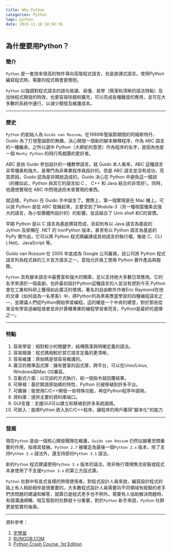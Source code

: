 ```yaml
---
title: Why Python
categories: Python
tags: python
date: 2019-11-18 18:58:39
---
```


## 為什麼要用Python？

### 簡介

`Python` 是一套效率很高的物件導向高階程式語言，也是直譯式語言。使用Python 編寫程式時，需要的程式碼會更簡短。

`Python` 以強調對程式語言的語句易讀、易懂、易學（簡潔和清晰的語法特點）及加快程式開發的時效，也更容易除錯和擴充，可以完成各種難度的應用，並可在大多數的系統中運行，以減少開發及維護成本。

---

<!-- more -->

### 歷史

`Python` 的創始人為 `Guido van Rossum`。在1989年聖誕節期間的阿姆斯特丹，Guido 為了打發聖誕節的無趣，決心開發一個新的腳本解釋程序，作為 ABC 語言的一種繼承。之所以選中 Python（大蟒蛇的意思）作為程序的名字，是因為他是一個 `Monty Python` 的飛行馬戲團的愛好者。

ABC 是由 Guido 參加設計的一種教學語言。就 Guido 本人看來，ABC 這種語言非常優美和強大，是專門為非專業程序員設計的。但是 ABC 語言並沒有成功，究其原因，Guido 認為是非開放造成的。Guido 決心在 Python 中避免這一錯誤（的確如此，Python 與其它的語言如 C 、 C++  和 Java 結合的非常好）。同時，他還想實現在 ABC 中閃現過但未曾實現的東西。

就這樣，Python 在 Guido 手中誕生了。實際上，第一個實現是在 Mac 機上。可以說 Python 是從 ABC 發展起來，主要受到了Modula-3（另一種相當優美且強大的語言，為小型團體所設計的）的影響。並且結合了 Unix shell 和C的習慣。

早期 Python 是以 C 語言為基底撰寫而成，目前則有以 Java 語言為基底的 Jython 及架構在  .NET 的 IronPython 版本，甚至有以 Python 語言為基底的 PyPy 實作品，它可以將 Python 程式碼編譯成其他語言的執行檔，像是 C、CLI (.Net)、JavaScript 等。

Guido van Rossum 在 2005 年底成為 Google 公司雇員，該公司將 Python 程式語言列為程式員的三大官方語言之一，意指允許員工使用 Python 實作產品與服務。

`Python` 具有腳本語言中最豐富和强大的類庫，足以支持绝大多數日常應用。它的名字來源於一個喜劇，也許最初設計Python這種語言的人並没有想到今天 Python會在工業和科研上獲得如此廣泛的使用。著名的自由軟件作者Eric Raymond在他的文章《如何成為一名黑客》中，將Python列為黑客應當學習的四種编程語言之一，並建議人們從Python開始學習编程。這的確是一个中肯的建意，對於那些從來没有學習過编程或者並非計算機專業的编程學習者而言，Python是最好的選擇之一。

---

### 特點

1. 容易學習：相對較少的關鍵字，結構簡潔與明確定義的語法。
2. 容易閱讀：程式碼相較於其它語言定義的更清晰。
3. 容易維護：原始碼是很容易維護的。
4. 廣泛的標準函式庫：擁有豐富的函式庫，跨平台，可以在Unix/Linux, Windows與Mac OS兼容。
5. 互動式介面：以交談的方式執行，給一個指令就回覆結果。
6. 可移植：基於開源原始碼的特性，Python 已被移植到許多平台。
7. 可擴展：能使用C/C++開發一些特殊功能，再從Python程序中調用。
8. 資料庫：提供主要的資料庫端口。
9. GUI支援：支援GUI可以建立和移植到許多系統調用。
10. 可嵌入：能將Python 嵌入到C/C++程序，讓程序的用戶獲得"腳本化"的能力

---

### 發展

現在`Python` 是由一個核心開發團隊在維護，`Guido van Rossum` 仍然佔據著至關重要的作用，指導其發展。`Python 2.7` 被確定為最後一個`Python 2.x` 版本，除了支持`Python 2.x` 語法外，還支持部份`Python 3.1` 語法。

新的`Python` 程式建議使用`Python 3.x` 版本的語法，除非執行環境無法安裝或程式本身使用了不支援`Python 3.x` 的第三方函式庫。

`Python` 社群中有各式各樣的熱情使用者。對程式設計人員來說，編寫設計程式的路上有人相助相伴是很重要的。大多數程式設計人員需要向不同領域有經驗的老手們求問題的建議和解答，就算已是程式老手也不例外。需要有人協助解決問題時，有個溝通順暢、相互幫助的社群就十分重要，對於`Python` 新手來說，`Python` 社群更是堅實的後盾。

---

資料參考：
1. [宅學習](https://sls.weco.net/CollectiveNote20/Python/Intro)
2. [RUNOOB.COM](https://www.runoob.com/python/python-tutorial.html)
3. [Python Crash Course, 1st Edition](https://nostarch.com/pythoncrashcourse2e)
